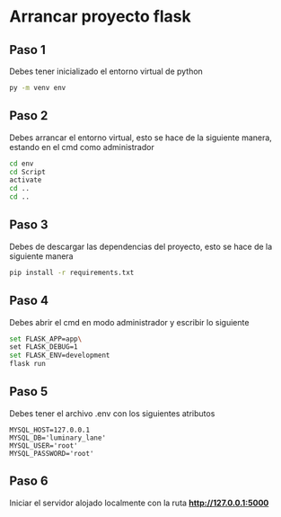 # Arrancar proyecto flask

## Paso 1

Debes tener inicializado el entorno virtual de python

```sh
py -m venv env
```

## Paso 2

Debes arrancar el entorno virtual, esto se hace de la siguiente manera, estando en el cmd como administrador

```sh
cd env
cd Script
activate
cd ..
cd ..
```

## Paso 3

Debes de descargar las dependencias del proyecto, esto se hace de la siguiente manera

```sh
pip install -r requirements.txt
```

## Paso 4

Debes abrir el cmd en modo administrador y escribir lo siguiente

```sh
set FLASK_APP=app\
set FLASK_DEBUG=1
set FLASK_ENV=development
flask run
```

## Paso 5

Debes tener el archivo .env con los siguientes atributos

```
MYSQL_HOST=127.0.0.1
MYSQL_DB='luminary_lane'
MYSQL_USER='root'
MYSQL_PASSWORD='root'
```

## Paso 6

Iniciar el servidor alojado localmente con la ruta **http://127.0.0.1:5000**